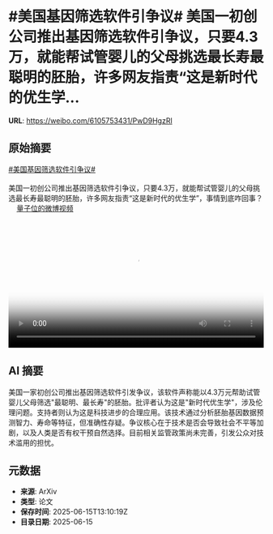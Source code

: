 # #美国基因筛选软件引争议# 美国一初创公司推出基因筛选软件引争议，只要4.3万，就能帮试管婴儿的父母挑选最长寿最聪明的胚胎，许多网友指责“这是新时代的优生学...

**URL**: https://weibo.com/6105753431/PwD9HgzRl

## 原始摘要

<a href="https://m.weibo.cn/search?containerid=231522type%3D1%26t%3D10%26q%3D%23%E7%BE%8E%E5%9B%BD%E5%9F%BA%E5%9B%A0%E7%AD%9B%E9%80%89%E8%BD%AF%E4%BB%B6%E5%BC%95%E4%BA%89%E8%AE%AE%23&amp;extparam=%23%E7%BE%8E%E5%9B%BD%E5%9F%BA%E5%9B%A0%E7%AD%9B%E9%80%89%E8%BD%AF%E4%BB%B6%E5%BC%95%E4%BA%89%E8%AE%AE%23" data-hide=""><span class="surl-text">#美国基因筛选软件引争议#</span></a> <br><br>美国一初创公司推出基因筛选软件引争议，只要4.3万，就能帮试管婴儿的父母挑选最长寿最聪明的胚胎，许多网友指责“这是新时代的优生学”，事情到底咋回事？ <a href="https://video.weibo.com/show?fid=1034:5177124500209792" data-hide=""><span class="url-icon"><img style="width: 1rem;height: 1rem" src="https://h5.sinaimg.cn/upload/2015/09/25/3/timeline_card_small_video_default.png" referrerpolicy="no-referrer"></span><span class="surl-text">量子位的微博视频</span></a> <br clear="both"><div style="clear: both"></div><video controls="controls" poster="https://tvax4.sinaimg.cn/orj480/006Fd7o3ly1i2dtwerq2ej30u01hc411.jpg" style="width: 100%"><source src="https://f.video.weibocdn.com/o0/Ww4mXRZslx08p0M7ukj601041200kuej0E010.mp4?label=mp4_720p&amp;template=720x1280.24.0&amp;ori=0&amp;ps=1Cx9YB1mmR49jS&amp;Expires=1749996396&amp;ssig=j31EXUG%2FXC&amp;KID=unistore,video"><source src="https://f.video.weibocdn.com/o0/Y1ba3ZAVlx08p0M8mFqM01041200bIRg0E010.mp4?label=mp4_hd&amp;template=540x960.24.0&amp;ori=0&amp;ps=1Cx9YB1mmR49jS&amp;Expires=1749996396&amp;ssig=xn%2B48a8Gnj&amp;KID=unistore,video"><source src="https://f.video.weibocdn.com/o0/BUkGzsOtlx08p0M7YxSU010412006iCp0E010.mp4?label=mp4_ld&amp;template=360x640.24.0&amp;ori=0&amp;ps=1Cx9YB1mmR49jS&amp;Expires=1749996396&amp;ssig=MKVW%2Fn%2B8Q2&amp;KID=unistore,video"><p>视频无法显示，请前往<a href="https://video.weibo.com/show?fid=1034%3A5177124500209792" target="_blank" rel="noopener noreferrer">微博视频</a>观看。</p></video>

## AI 摘要

美国一家初创公司推出基因筛选软件引发争议，该软件声称能以4.3万元帮助试管婴儿父母筛选"最聪明、最长寿"的胚胎。批评者认为这是"新时代优生学"，涉及伦理问题。支持者则认为这是科技进步的合理应用。该技术通过分析胚胎基因数据预测智力、寿命等特征，但准确性存疑。争议核心在于技术是否会导致社会不平等加剧，以及人类是否有权干预自然选择。目前相关监管政策尚未完善，引发公众对技术滥用的担忧。

## 元数据

- **来源**: ArXiv
- **类型**: 论文
- **保存时间**: 2025-06-15T13:10:19Z
- **目录日期**: 2025-06-15
